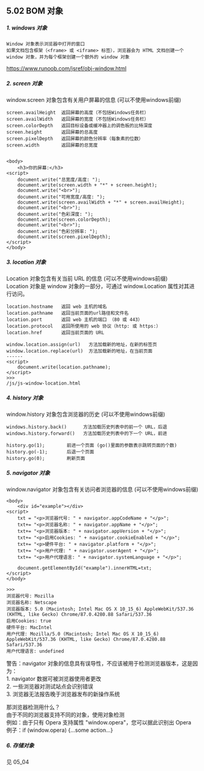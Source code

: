 ## 5.02 BOM 对象


##### 1. windows 对象
```
Window 对象表示浏览器中打开的窗口        
如果文档包含框架（<frame> 或 <iframe> 标签），浏览器会为 HTML 文档创建一个 window 对象，并为每个框架创建一个额外的 window 对象     
```
<https://www.runoob.com/jsref/obj-window.html>




##### 2. screen 对象
window.screen 对象包含有关用户屏幕的信息   (可以不使用windows前缀)
         
```
screen.availHeight	返回屏幕的高度（不包括Windows任务栏）
screen.availWidth	返回屏幕的宽度（不包括Windows任务栏）
screen.colorDepth	返回目标设备或缓冲器上的调色板的比特深度
screen.height	    返回屏幕的总高度
screen.pixelDepth	返回屏幕的颜色分辨率（每象素的位数）
screen.width	    返回屏幕的总宽度


<body>
    <h3>你的屏幕:</h3>
<script>
    document.write("总宽度/高度: ");
    document.write(screen.width + "*" + screen.height);
    document.write("<br>");
    document.write("可用宽度/高度: ");
    document.write(screen.availWidth + "*" + screen.availHeight);
    document.write("<br>");
    document.write("色彩深度: ");
    document.write(screen.colorDepth);
    document.write("<br>");
    document.write("色彩分辨率: ");
    document.write(screen.pixelDepth);
</script>
</body>
```

##### 3. location 对象
Location 对象包含有关当前 URL 的信息 (可以不使用windows前缀)          
Location 对象是 window 对象的一部分，可通过 window.Location 属性对其进行访问。

```
location.hostname   返回 web 主机的域名
location.pathname   返回当前页面的url路径和文件名
location.port       返回 web 主机的端口 （80 或 443）
location.protocol   返回所使用的 web 协议（http: 或 https:）
location.href       返回当前页面的 URL

window.location.assign(url)   方法加载新的地址，在新的标签页
window.location.replace(url)  方法加载新的地址，在当前页面
------
<script>
    document.write(location.pathname);
</script>
>>>
/js/js-window-location.html
```


##### 4. history 对象
window.history 对象包含浏览器的历史 (可以不使用windows前缀)       
```
windows.history.back()      方法加载历史列表中的前一个 URL，后退
windows.history.forward()   方法加载历史列表中的下一个 URL，前进

history.go(1);        前进一个页面 (go()里面的参数表示跳转页面的个数)
history.go(-1);       后退一个页面
history.go(0);        刷新页面
```


##### 5. navigator 对象
window.navigator 对象包含有关访问者浏览器的信息 (可以不使用windows前缀)        

```
<body>
    <div id="example"></div>
<script>
    txt = "<p>浏览器代号: " + navigator.appCodeName + "</p>";
    txt+= "<p>浏览器名称: " + navigator.appName + "</p>";
    txt+= "<p>浏览器版本: " + navigator.appVersion + "</p>";
    txt+= "<p>启用Cookies: " + navigator.cookieEnabled + "</p>";
    txt+= "<p>硬件平台: " + navigator.platform + "</p>";
    txt+= "<p>用户代理: " + navigator.userAgent + "</p>";
    txt+= "<p>用户代理语言: " + navigator.systemLanguage + "</p>";

    document.getElementById("example").innerHTML=txt;
</script>
</body>

>>>
浏览器代号: Mozilla
浏览器名称: Netscape
浏览器版本: 5.0 (Macintosh; Intel Mac OS X 10_15_6) AppleWebKit/537.36 (KHTML, like Gecko) Chrome/87.0.4280.88 Safari/537.36
启用Cookies: true
硬件平台: MacIntel
用户代理: Mozilla/5.0 (Macintosh; Intel Mac OS X 10_15_6) AppleWebKit/537.36 (KHTML, like Gecko) Chrome/87.0.4280.88 Safari/537.36
用户代理语言: undefined
```

警告：navigator 对象的信息具有误导性，不应该被用于检测浏览器版本，这是因为：     
1\. navigator 数据可被浏览器使用者更改             
2\. 一些浏览器对测试站点会识别错误            
3\. 浏览器无法报告晚于浏览器发布的新操作系统     

那浏览器检测用什么？      
由于不同的浏览器支持不同的对象，使用对象检测        
例如：由于只有 Opera 支持属性 "window.opera"，您可以据此识别出 Opera      
例子：if (window.opera) {...some action...}      

##### 6. 存储对象
见 05_04
